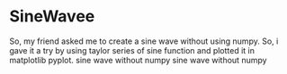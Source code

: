# SineWavee
So, my friend asked me to create a sine wave without using numpy. So, i gave it a try by using taylor series of sine
function and plotted it in matplotlib pyplot. sine wave without numpy
sine wave without numpy
